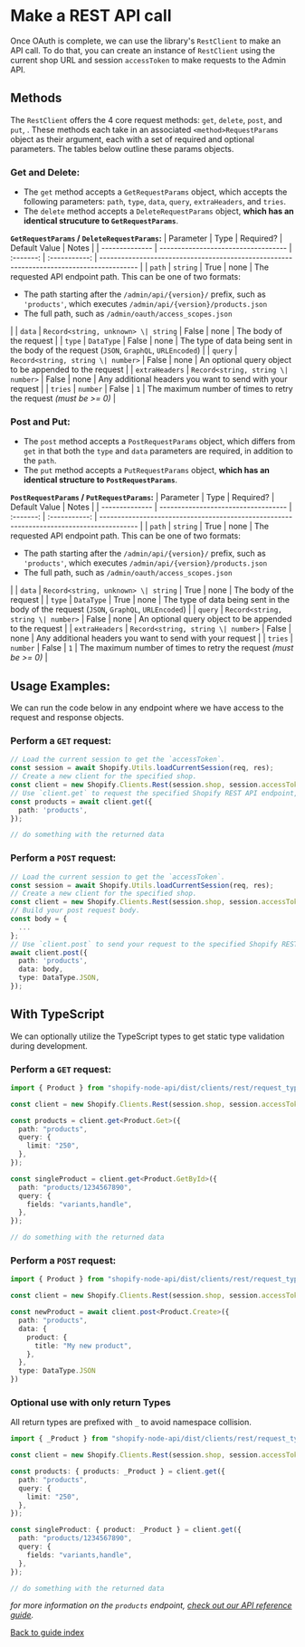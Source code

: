 # Make a REST API call

Once OAuth is complete, we can use the library's `RestClient` to make an API call. To do that, you can create an instance of `RestClient` using the current shop URL and session `accessToken` to make requests to the Admin API.

## Methods

The `RestClient` offers the 4 core request methods: `get`, `delete`, `post`, and `put`, . These methods each take in an associated `<method>RequestParams` object as their argument, each with a set of required and optional parameters. The tables below outline these params objects.

### Get and Delete:

- The `get` method accepts a `GetRequestParams` object, which accepts the following parameters: `path`, `type`, `data`, `query`, `extraHeaders`, and `tries`.
- The `delete` method accepts a `DeleteRequestParams` object, **which has an identical strucuture to `GetRequestParams`**.

**`GetRequestParams` / `DeleteRequestParams`:**
| Parameter | Type | Required? | Default Value | Notes |
| -------------- | ----------------------------------- | :-------: | :-----------: | ---------------------------------------------------------------------------------------- |
| `path` | `string` | True | none | The requested API endpoint path. This can be one of two formats:<ul><li>The path starting after the `/admin/api/{version}/` prefix, such as `'products'`, which executes `/admin/api/{version}/products.json`</li><li>The full path, such as `/admin/oauth/access_scopes.json`</li></ul> |
| `data` | `Record<string, unknown> \| string` | False | none | The body of the request |
| `type` | `DataType` | False | none | The type of data being sent in the body of the request (`JSON`, `GraphQL`, `URLEncoded`) |
| `query` | `Record<string, string \| number>` | False | none | An optional query object to be appended to the request |
| `extraHeaders` | `Record<string, string \| number>` | False | none | Any additional headers you want to send with your request |
| `tries` | `number` | False | `1` | The maximum number of times to retry the request _(must be >= 0)_ |

### Post and Put:

- The `post` method accepts a `PostRequestParams` object, which differs from `get` in that both the `type` and `data` parameters are required, in addition to the `path`.
- The `put` method accepts a `PutRequestParams` object, **which has an identical structure to `PostRequestParams`**.

**`PostRequestParams` / `PutRequestParams`:**
| Parameter | Type | Required? | Default Value | Notes |
| -------------- | ----------------------------------- | :-------: | :-----------: | ---------------------------------------------------------------------------------------- |
| `path` | `string` | True | none | The requested API endpoint path. This can be one of two formats:<ul><li>The path starting after the `/admin/api/{version}/` prefix, such as `'products'`, which executes `/admin/api/{version}/products.json`</li><li>The full path, such as `/admin/oauth/access_scopes.json`</li></ul> |
| `data` | `Record<string, unknown> \| string` | True | none | The body of the request |
| `type` | `DataType` | True | none | The type of data being sent in the body of the request (`JSON`, `GraphQL`, `URLEncoded`) |
| `query` | `Record<string, string \| number>` | False | none | An optional query object to be appended to the request |
| `extraHeaders` | `Record<string, string \| number>` | False | none | Any additional headers you want to send with your request |
| `tries` | `number` | False | `1` | The maximum number of times to retry the request _(must be >= 0)_ |

## Usage Examples:

We can run the code below in any endpoint where we have access to the request and response objects.

### Perform a `GET` request:

```ts
// Load the current session to get the `accessToken`.
const session = await Shopify.Utils.loadCurrentSession(req, res);
// Create a new client for the specified shop.
const client = new Shopify.Clients.Rest(session.shop, session.accessToken);
// Use `client.get` to request the specified Shopify REST API endpoint, in this case `products`.
const products = await client.get({
  path: 'products',
});

// do something with the returned data
```

### Perform a `POST` request:

```ts
// Load the current session to get the `accessToken`.
const session = await Shopify.Utils.loadCurrentSession(req, res);
// Create a new client for the specified shop.
const client = new Shopify.Clients.Rest(session.shop, session.accessToken);
// Build your post request body.
const body = {
  ...
};
// Use `client.post` to send your request to the specified Shopify REST API endpoint.
await client.post({
  path: 'products',
  data: body,
  type: DataType.JSON,
});
```

## With TypeScript

We can optionally utilize the TypeScript types to get static type validation during 
development.

### Perform a `GET` request:

```ts
import { Product } from "shopify-node-api/dist/clients/rest/request_types";

const client = new Shopify.Clients.Rest(session.shop, session.accessToken);

const products = client.get<Product.Get>({
  path: "products",
  query: {
    limit: "250",
  },
});

const singleProduct = client.get<Product.GetById>({
  path: "products/1234567890",
  query: {
    fields: "variants,handle",
  },
});

// do something with the returned data
```

### Perform a `POST` request:

```ts
import { Product } from "shopify-node-api/dist/clients/rest/request_types";

const client = new Shopify.Clients.Rest(session.shop, session.accessToken);

const newProduct = await client.post<Product.Create>({
  path: "products",
  data: {
    product: {
      title: "My new product",
    },
  },
  type: DataType.JSON
})
```


### Optional use with only return Types

All return types are prefixed with `_` to avoid namespace collision.

```ts
import { _Product } from "shopify-node-api/dist/clients/rest/request_types";

const client = new Shopify.Clients.Rest(session.shop, session.accessToken);

const products: { products: _Product } = client.get({
  path: "products",
  query: {
    limit: "250",
  },
});

const singleProduct: { product: _Product } = client.get({
  path: "products/1234567890",
  query: {
    fields: "variants,handle",
  },
});

// do something with the returned data
```

_for more information on the `products` endpoint, [check out our API reference guide](https://shopify.dev/docs/admin-api/rest/reference/products/product#create-2021-01)._

[Back to guide index](../README.md)
